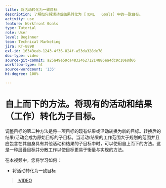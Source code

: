 ```yaml
---
title: 将活动转化为一致目标
description: 了解如何将活动或结果转化为 [!DNL   Goals] 中的一致目标。
activity: use
feature: Workfront Goals
type: Tutorial
role: User
level: Beginner
team: Technical Marketing
jira: KT-8898
exl-id: 16343eab-1243-4f36-824f-a53da328de78
doc-type: video
source-git-commit: a25a49e59ca483246271214886ea4dc9c10e8d66
workflow-type: ht
source-wordcount: '135'
ht-degree: 100%

---
```


# 自上而下的方法。将现有的活动和结果（工作）转化为子目标。

调整目标的第二种方法是将一项目标的现有结果或活动转换为新的目标。转换后的结果/活动会成为原始目标的子目标。当活动/结果的工作范围大于规划的范围并且应包含在其自身具有其他活动和结果的子目标中时，可以使用自上而下的方法。这是一种层叠目标并分散工作以使目标更易于衡量与实现的方法。

在本视频中，您将学习如何：

* 将活动转化为一致目标

>[!VIDEO](https://video.tv.adobe.com/v/335192/?quality=12&learn=on)
